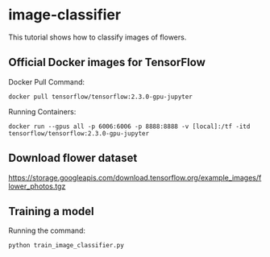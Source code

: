 # image-classifier
This tutorial shows how to classify images of flowers.

## Official Docker images for TensorFlow

Docker Pull Command:

```
docker pull tensorflow/tensorflow:2.3.0-gpu-jupyter
```

Running Containers:

```
docker run --gpus all -p 6006:6006 -p 8888:8888 -v [local]:/tf -itd tensorflow/tensorflow:2.3.0-gpu-jupyter
```

## Download flower dataset

https://storage.googleapis.com/download.tensorflow.org/example_images/flower_photos.tgz

## Training a model

Running the command:

```
python train_image_classifier.py
```
